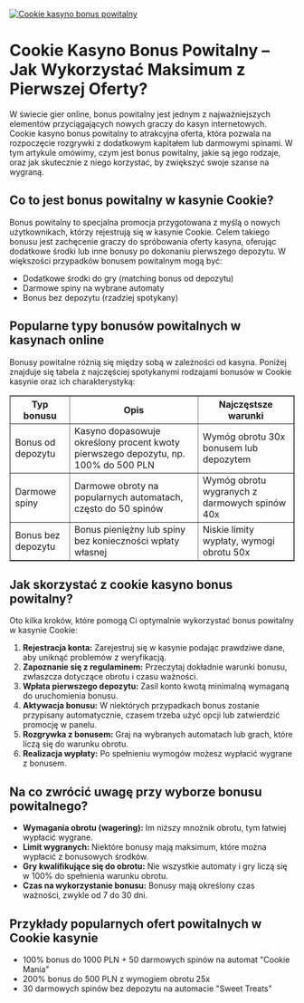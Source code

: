 [![Cookie kasyno bonus powitalny](https://123-caf.pages.dev/gitsignup.png)](https://vrmoo.ru/Bt82HjjY)

<h1>Cookie Kasyno Bonus Powitalny – Jak Wykorzystać Maksimum z Pierwszej Oferty?</h1> <p>W świecie gier online, bonus powitalny jest jednym z najważniejszych elementów przyciągających nowych graczy do kasyn internetowych. Cookie kasyno bonus powitalny to atrakcyjna oferta, która pozwala na rozpoczęcie rozgrywki z dodatkowym kapitałem lub darmowymi spinami. W tym artykule omówimy, czym jest bonus powitalny, jakie są jego rodzaje, oraz jak skutecznie z niego korzystać, by zwiększyć swoje szanse na wygraną.</p>  <h2>Co to jest bonus powitalny w kasynie Cookie?</h2> <p>Bonus powitalny to specjalna promocja przygotowana z myślą o nowych użytkownikach, którzy rejestrują się w kasynie Cookie. Celem takiego bonusu jest zachęcenie graczy do spróbowania oferty kasyna, oferując dodatkowe środki lub inne bonusy po dokonaniu pierwszego depozytu. W większości przypadków bonusem powitalnym mogą być:</p>  <ul>   <li>Dodatkowe środki do gry (matching bonus od depozytu)</li>   <li>Darmowe spiny na wybrane automaty</li>   <li>Bonus bez depozytu (rzadziej spotykany)</li> </ul>  <h2>Popularne typy bonusów powitalnych w kasynach online</h2> <p>Bonusy powitalne różnią się między sobą w zależności od kasyna. Poniżej znajduje się tabela z najczęściej spotykanymi rodzajami bonusów w Cookie kasynie oraz ich charakterystyką:</p>  <table border="1" cellpadding="8" cellspacing="0" style="border-collapse: collapse; width: 100%;">   <thead>     <tr>       <th>Typ bonusu</th>       <th>Opis</th>       <th>Najczęstsze warunki</th>     </tr>   </thead>   <tbody>     <tr>       <td>Bonus od depozytu</td>       <td>Kasyno dopasowuje określony procent kwoty pierwszego depozytu, np. 100% do 500 PLN</td>       <td>Wymóg obrotu 30x bonusem lub depozytem</td>     </tr>     <tr>       <td>Darmowe spiny</td>       <td>Darmowe obroty na popularnych automatach, często do 50 spinów</td>       <td>Wymóg obrotu wygranych z darmowych spinów 40x</td>     </tr>     <tr>       <td>Bonus bez depozytu</td>       <td>Bonus pieniężny lub spiny bez konieczności wpłaty własnej</td>       <td>Niskie limity wypłaty, wymogi obrotu 50x</td>     </tr>   </tbody> </table>  <h2>Jak skorzystać z cookie kasyno bonus powitalny?</h2> <p>Oto kilka kroków, które pomogą Ci optymalnie wykorzystać bonus powitalny w kasynie Cookie:</p>  <ol>   <li><strong>Rejestracja konta:</strong> Zarejestruj się w kasynie podając prawdziwe dane, aby uniknąć problemów z weryfikacją.</li>   <li><strong>Zapoznanie się z regulaminem:</strong> Przeczytaj dokładnie warunki bonusu, zwłaszcza dotyczące obrotu i czasu ważności.</li>   <li><strong>Wpłata pierwszego depozytu:</strong> Zasil konto kwotą minimalną wymaganą do uruchomienia bonusu.</li>   <li><strong>Aktywacja bonusu:</strong> W niektórych przypadkach bonus zostanie przypisany automatycznie, czasem trzeba użyć opcji lub zatwierdzić promocję w panelu.</li>   <li><strong>Rozgrywka z bonusem:</strong> Graj na wybranych automatach lub grach, które liczą się do warunku obrotu.</li>   <li><strong>Realizacja wypłaty:</strong> Po spełnieniu wymogów możesz wypłacić wygrane z bonusem.</li> </ol>  <h2>Na co zwrócić uwagę przy wyborze bonusu powitalnego?</h2> <ul>   <li><strong>Wymagania obrotu (wagering):</strong> Im niższy mnożnik obrotu, tym łatwiej wypłacić wygrane.</li>   <li><strong>Limit wygranych:</strong> Niektóre bonusy mają maksimum, które można wypłacić z bonusowych środków.</li>   <li><strong>Gry kwalifikujące się do obrotu:</strong> Nie wszystkie automaty i gry liczą się w 100% do spełnienia warunku obrotu.</li>   <li><strong>Czas na wykorzystanie bonusu:</strong> Bonusy mają określony czas ważności, zwykle od 7 do 30 dni.</li> </ul>  <h2>Przykłady popularnych ofert powitalnych w Cookie kasynie</h2> <ul>   <li>100% bonus do 1000 PLN + 50 darmowych spinów na automat "Cookie Mania"</li>   <li>200% bonus do 500 PLN z wymogiem obrotu 25x</li>   <li>30 darmowych spinów bez depozytu na automacie "Sweet Treats"</li> </ul>